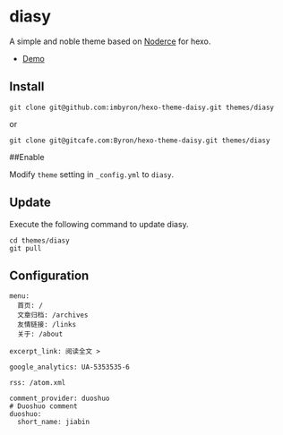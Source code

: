 # diasy

A simple and noble theme based on [Noderce](https://github.com/willerce/hexo-theme-noderce) for hexo.

- [Demo](http://jiabin.tk/2014/04/19/a-simple-and-noble-theme-for-hexo/)

## Install


```
git clone git@github.com:imbyron/hexo-theme-daisy.git themes/diasy
```
or
```
git clone git@gitcafe.com:Byron/hexo-theme-daisy.git themes/diasy
```
##Enable

Modify `theme` setting in `_config.yml` to `diasy`.

## Update

Execute the following command to update diasy.

```
cd themes/diasy
git pull
```

## Configuration

```
menu:
  首页: /
  文章归档: /archives
  友情链接: /links
  关于: /about

excerpt_link: 阅读全文 >

google_analytics: UA-5353535-6

rss: /atom.xml

comment_provider: duoshuo
# Duoshuo comment
duoshuo:
  short_name: jiabin
```
